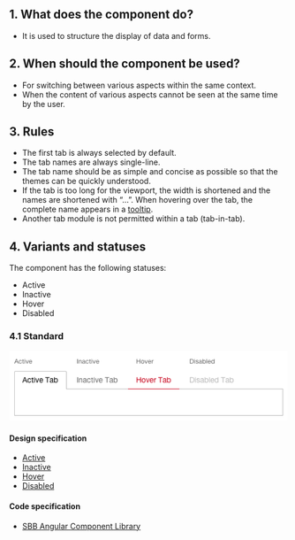 ## 1. What does the component do?
* It is used to structure the display of data and forms.


## 2. When should the component be used? 
* For switching between various aspects within the same context.
* When the content of various aspects cannot be seen at the same time by the user.


## 3. Rules
* The first tab is always selected by default.
* The tab names are always single-line.
* The tab name should be as simple and concise as possible so that the themes can be quickly understood.
* If the tab is too long for the viewport, the width is shortened and the names are shortened with “…”. When hovering over the tab, the complete name appears in a [tooltip](https://digital.sbb.ch/en/webapps/components/tooltip).
* Another tab module is not permitted within a tab (tab-in-tab).


## 4. Variants and statuses
The component has the following statuses:
* Active
* Inactive
* Hover
* Disabled

### 4.1 Standard
![Image of the tab component](https://raw.githubusercontent.com/sbb-design-systems/design-system-webapp-documentation/master/documentation/components/tab/images/tab_default.png 'class: image')

#### Design specification
* [Active](https://www.sketch.com/s/58b25e4c-bf9c-4f74-973f-503538fcbea2/a/47o5dx#Inspector)
* [Inactive](https://www.sketch.com/s/58b25e4c-bf9c-4f74-973f-503538fcbea2/a/e0ldMz#Inspector)
* [Hover](https://www.sketch.com/s/58b25e4c-bf9c-4f74-973f-503538fcbea2/a/Glod4Y#Inspector)
* [Disabled](https://www.sketch.com/s/58b25e4c-bf9c-4f74-973f-503538fcbea2/a/OKeRL8#Inspector)

#### Code specification
* [SBB Angular Component Library](https://angular.app.sbb.ch/angular/components/tabs?variant=lean)